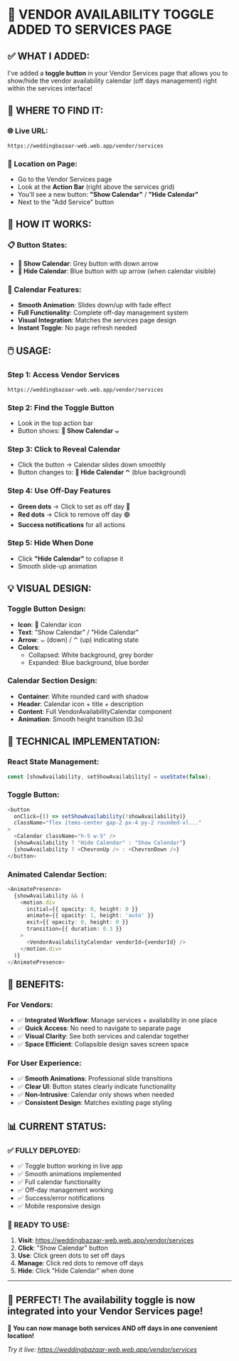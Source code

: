 # 🎯 **VENDOR AVAILABILITY TOGGLE ADDED TO SERVICES PAGE**

## ✅ **WHAT I ADDED:**

I've added a **toggle button** in your Vendor Services page that allows you to show/hide the vendor availability calendar (off days management) right within the services interface!

## 📍 **WHERE TO FIND IT:**

### **🌐 Live URL:**
```
https://weddingbazaar-web.web.app/vendor/services
```

### **🎯 Location on Page:**
- Go to the Vendor Services page
- Look at the **Action Bar** (right above the services grid)
- You'll see a new button: **"Show Calendar"** / **"Hide Calendar"**
- Next to the "Add Service" button

## 🎨 **HOW IT WORKS:**

### **📋 Button States:**
- **🔘 Show Calendar**: Grey button with down arrow 
- **🔵 Hide Calendar**: Blue button with up arrow (when calendar visible)

### **📅 Calendar Features:**
- **Smooth Animation**: Slides down/up with fade effect
- **Full Functionality**: Complete off-day management system
- **Visual Integration**: Matches the services page design
- **Instant Toggle**: No page refresh needed

## 🖱️ **USAGE:**

### **Step 1: Access Vendor Services**
```
https://weddingbazaar-web.web.app/vendor/services
```

### **Step 2: Find the Toggle Button**
- Look in the top action bar
- Button shows: **📅 Show Calendar ⌄**

### **Step 3: Click to Reveal Calendar**
- Click the button → Calendar slides down smoothly
- Button changes to: **📅 Hide Calendar ⌃** (blue background)

### **Step 4: Use Off-Day Features**
- **Green dots** → Click to set as off day 🔴
- **Red dots** → Click to remove off day 🟢
- **Success notifications** for all actions

### **Step 5: Hide When Done**
- Click **"Hide Calendar"** to collapse it
- Smooth slide-up animation

## 💡 **VISUAL DESIGN:**

### **Toggle Button Design:**
- **Icon**: 📅 Calendar icon
- **Text**: "Show Calendar" / "Hide Calendar" 
- **Arrow**: ⌄ (down) / ⌃ (up) indicating state
- **Colors**: 
  - Collapsed: White background, grey border
  - Expanded: Blue background, blue border

### **Calendar Section Design:**
- **Container**: White rounded card with shadow
- **Header**: Calendar icon + title + description
- **Content**: Full VendorAvailabilityCalendar component
- **Animation**: Smooth height transition (0.3s)

## 🔧 **TECHNICAL IMPLEMENTATION:**

### **React State Management:**
```typescript
const [showAvailability, setShowAvailability] = useState(false);
```

### **Toggle Button:**
```typescript
<button
  onClick={() => setShowAvailability(!showAvailability)}
  className="flex items-center gap-2 px-4 py-2 rounded-xl..."
>
  <Calendar className="h-5 w-5" />
  {showAvailability ? "Hide Calendar" : "Show Calendar"}
  {showAvailability ? <ChevronUp /> : <ChevronDown />}
</button>
```

### **Animated Calendar Section:**
```typescript
<AnimatePresence>
  {showAvailability && (
    <motion.div
      initial={{ opacity: 0, height: 0 }}
      animate={{ opacity: 1, height: 'auto' }}
      exit={{ opacity: 0, height: 0 }}
      transition={{ duration: 0.3 }}
    >
      <VendorAvailabilityCalendar vendorId={vendorId} />
    </motion.div>
  )}
</AnimatePresence>
```

## 🎯 **BENEFITS:**

### **For Vendors:**
- ✅ **Integrated Workflow**: Manage services + availability in one place
- ✅ **Quick Access**: No need to navigate to separate page
- ✅ **Visual Clarity**: See both services and calendar together
- ✅ **Space Efficient**: Collapsible design saves screen space

### **For User Experience:**
- ✅ **Smooth Animations**: Professional slide transitions
- ✅ **Clear UI**: Button states clearly indicate functionality
- ✅ **Non-Intrusive**: Calendar only shows when needed
- ✅ **Consistent Design**: Matches existing page styling

## 📊 **CURRENT STATUS:**

### **✅ FULLY DEPLOYED:**
- ✅ Toggle button working in live app
- ✅ Smooth animations implemented  
- ✅ Full calendar functionality
- ✅ Off-day management working
- ✅ Success/error notifications
- ✅ Mobile responsive design

### **🎯 READY TO USE:**
1. **Visit**: https://weddingbazaar-web.web.app/vendor/services
2. **Click**: "Show Calendar" button  
3. **Use**: Click green dots to set off days
4. **Manage**: Click red dots to remove off days
5. **Hide**: Click "Hide Calendar" when done

---

## 🎉 **PERFECT! The availability toggle is now integrated into your Vendor Services page!**

**🎯 You can now manage both services AND off days in one convenient location!**

*Try it live: https://weddingbazaar-web.web.app/vendor/services*
